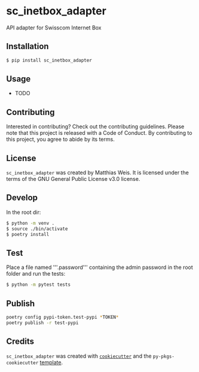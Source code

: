 # sc_inetbox_adapter

API adapter for Swisscom Internet Box

## Installation

```bash
$ pip install sc_inetbox_adapter
```

## Usage

- TODO

## Contributing

Interested in contributing? Check out the contributing guidelines. Please note that this project is released with a Code of Conduct. By contributing to this project, you agree to abide by its terms.

## License

`sc_inetbox_adapter` was created by Matthias Weis. It is licensed under the terms of the GNU General Public License v3.0 license.

## Develop

In the root dir:
```bash
$ python -m venv .
$ source ./bin/activate
$ poetry install
```

## Test
Place a file named '''.password''' containing the admin password in the root folder and run the tests:
```bash
$ python -m pytest tests
```

## Publish
```bash
poetry config pypi-token.test-pypi *TOKEN*
poetry publish -r test-pypi
```

## Credits

`sc_inetbox_adapter` was created with [`cookiecutter`](https://cookiecutter.readthedocs.io/en/latest/) and the `py-pkgs-cookiecutter` [template](https://github.com/py-pkgs/py-pkgs-cookiecutter).
